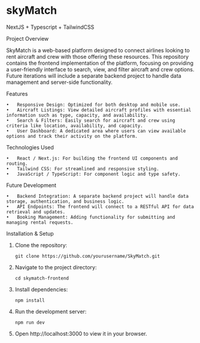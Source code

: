 # skyMatch

NextJS + Typescript + TailwindCSS 

Project Overview

SkyMatch is a web-based platform designed to connect airlines looking to rent aircraft and crew with those offering these resources. This repository contains the frontend implementation of the platform, focusing on providing a user-friendly interface to search, view, and filter aircraft and crew options. Future iterations will include a separate backend project to handle data management and server-side functionality.

Features

	•	Responsive Design: Optimized for both desktop and mobile use.
	•	Aircraft Listings: View detailed aircraft profiles with essential information such as type, capacity, and availability.
	•	Search & Filters: Easily search for aircraft and crew using criteria like location, availability, and capacity.
	•	User Dashboard: A dedicated area where users can view available options and track their activity on the platform.

Technologies Used

	•	React / Next.js: For building the frontend UI components and routing.
	•	Tailwind CSS: For streamlined and responsive styling.
	•	JavaScript / TypeScript: For component logic and type safety.

Future Development

	•	Backend Integration: A separate backend project will handle data storage, authentication, and business logic.
	•	API Endpoints: The frontend will connect to a RESTful API for data retrieval and updates.
	•	Booking Management: Adding functionality for submitting and managing rental requests.

Installation & Setup

1.	Clone the repository:

		git clone https://github.com/yourusername/SkyMatch.git


2.	Navigate to the project directory:

		cd skymatch-frontend


3.	Install dependencies:

		npm install


4.	Run the development server:

		npm run dev

5.	Open http://localhost:3000 to view it in your browser.

